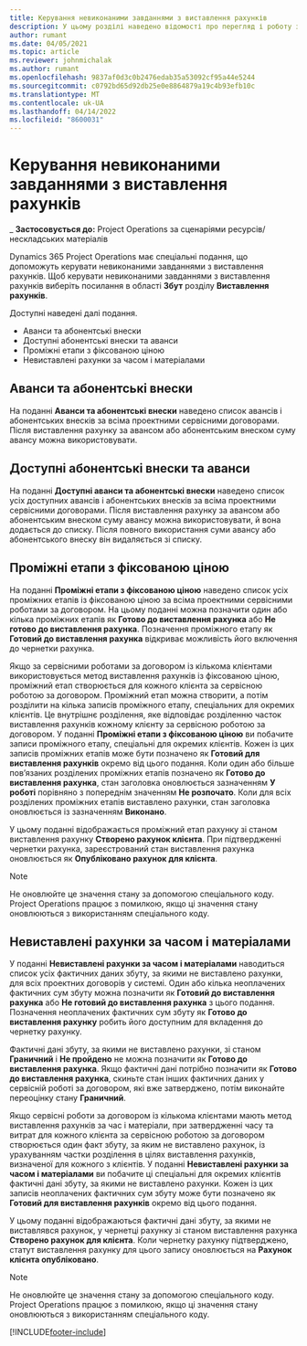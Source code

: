 ```yaml
---
title: Керування невиконаними завданнями з виставлення рахунків
description: У цьому розділі наведено відомості про перегляд і роботу з невиконаними завданнями з виставлення рахунків у Project Operations.
author: rumant
ms.date: 04/05/2021
ms.topic: article
ms.reviewer: johnmichalak
ms.author: rumant
ms.openlocfilehash: 9837af0d3c0b2476edab35a53092cf95a44e5244
ms.sourcegitcommit: c0792bd65d92db25e0e8864879a19c4b93efb10c
ms.translationtype: MT
ms.contentlocale: uk-UA
ms.lasthandoff: 04/14/2022
ms.locfileid: "8600031"
---
```

# <a name="manage-billing-backlog"></a>Керування невиконаними завданнями з виставлення рахунків

_ **Застосовується до:** Project Operations за сценаріями ресурсів/нескладських матеріалів

Dynamics 365 Project Operations має спеціальні подання, що допоможуть керувати невиконаними завданнями з виставлення рахунків. Щоб керувати невиконаними завданнями з виставлення рахунків виберіть посилання в області **Збут** розділу **Виставлення рахунків**. 

Доступні наведені далі подання.

- Аванси та абонентські внески
- Доступні абонентські внески та аванси
- Проміжні етапи з фіксованою ціною
- Невиставлені рахунки за часом і матеріалами

## <a name="retainers-and-advances"></a>Аванси та абонентські внески

На поданні **Аванси та абонентські внески** наведено список авансів і абонентських внесків за всіма проектними сервісними договорами. Після виставлення рахунку за авансом або абонентським внеском суму авансу можна використовувати.

## <a name="available-retainers-and-advances"></a>Доступні абонентські внески та аванси

На поданні **Доступні аванси та абонентські внески** наведено список усіх доступних авансів і абонентських внесків за всіма проектними сервісними договорами. Після виставлення рахунку за авансом або абонентським внеском суму авансу можна використовувати, й вона додається до списку. Після повного використання суми авансу або абонентського внеску він видаляється зі списку.

## <a name="fixed-price-milestones"></a>Проміжні етапи з фіксованою ціною

На поданні **Проміжні етапи з фіксованою ціною** наведено список усіх проміжних етапів із фіксованою ціною за всіма проектними сервісними роботами за договором. На цьому поданні можна позначити один або кілька проміжних етапів як **Готово до виставлення рахунка** або **Не готово до виставлення рахунка**. Позначення проміжного етапу як **Готовий до виставлення рахунка** відкриває можливість його включення до чернетки рахунка.

Якщо за сервісними роботами за договором із кількома клієнтами використовується метод виставлення рахунків із фіксованою ціною, проміжний етап створюється для кожного клієнта за сервісною роботою за договором. Проміжний етап можна створити, а потім розділити на кілька записів проміжного етапу, спеціальних для окремих клієнтів. Це внутрішнє розділення, яке відповідає розділенню часток виставлення рахунків кожному клієнту за сервісною роботою за договором. У поданні **Проміжні етапи з фіксованою ціною** ви побачите записи проміжного етапу, спеціальні для окремих клієнтів. Кожен із цих записів проміжних етапів може бути позначено як **Готовий для виставлення рахунків** окремо від цього подання. Коли один або більше пов’язаних розділених проміжних етапів позначено як **Готово до виставлення рахунка**, стан заголовка оновлюється зазначенням **У роботі** порівняно з попереднім значенням **Не розпочато**. Коли для всіх розділених проміжних етапів виставлено рахунки, стан заголовка оновлюється із зазначенням **Виконано**.

У цьому поданні відображається проміжний етап рахунку зі станом виставлення рахунку **Створено рахунок клієнта**. При підтвердженні чернетки рахунка, зареєстрований стан виставлення рахунка оновлюється як **Опубліковано рахунок для клієнта**. 

> [!NOTE] 
> Не оновлюйте це значення стану за допомогою спеціального коду. Project Operations працює з помилкою, якщо ці значення стану оновлюються з використанням спеціального коду.

## <a name="time-and-material-billing-backlog"></a>Невиставлені рахунки за часом і матеріалами

У поданні **Невиставлені рахунки за часом і матеріалами** наводиться список усіх фактичних даних збуту, за якими не виставлено рахунки, для всіх проектних договорів у системі. Один або кілька неоплачених фактичних сум збуту можна позначити як **Готовий до виставлення рахунка** або **Не готовий до виставлення рахунка** з цього подання. Позначення неоплачених фактичних сум збуту як **Готово до виставлення рахунку** робить його доступним для вкладення до чернетку рахунку.

Фактичні дані збуту, за якими не виставлено рахунки, зі станом **Граничний** і **Не пройдено** не можна позначити як **Готово до виставлення рахунка**. Якщо фактичні дані потрібно позначити як **Готово до виставлення рахунка**, скиньте стан інших фактичних даних у сервісній роботі за договором, які вже затверджено, потім виконайте переоцінку стану **Граничний**.

Якщо сервісні роботи за договором із кількома клієнтами мають метод виставлення рахунків за час і матеріали, при затвердженні часу та витрат для кожного клієнта за сервісною роботою за договором створюється один факт збуту, за яким не виставлено рахунок, із урахуванням частки розділення в цілях виставлення рахунків, визначеної для кожного з клієнтів. У поданні **Невиставлені рахунки за часом і матеріалами** ви побачите ці спеціальні для окремих клієнтів фактичні дані збуту, за якими не виставлено рахунки. Кожен із цих записів неоплачених фактичних сум збуту може бути позначено як **Готовий для виставлення рахунків** окремо від цього подання.

У цьому поданні відображаються фактичні дані збуту, за якими не виставлявся рахунок, у чернетці рахунку зі станом виставлення рахунка **Створено рахунок для клієнта**. Коли чернетку рахунку підтверджено, статут виставлення рахунку для цього запису оновлюється на **Рахунок клієнта опубліковано**. 

> [!NOTE] 
> Не оновлюйте це значення стану за допомогою спеціального коду. Project Operations працює з помилкою, якщо ці значення стану оновлюються з використанням спеціального коду.


[!INCLUDE[footer-include](../includes/footer-banner.md)]
